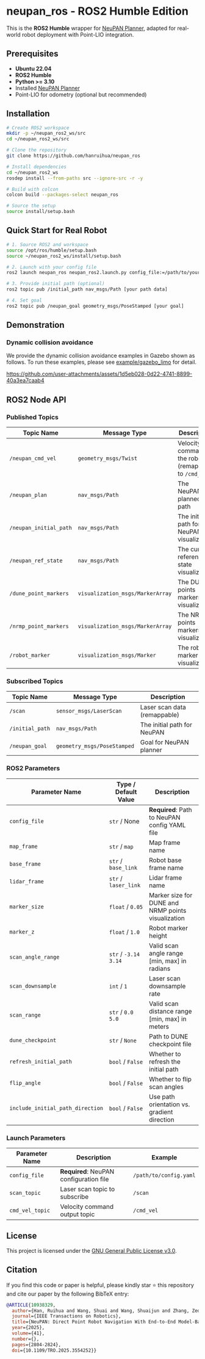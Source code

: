 # neupan_ros - ROS2 Humble Edition

This is the **ROS2 Humble** wrapper for [NeuPAN Planner](https://github.com/hanruihua/neupan), adapted for real-world robot deployment with Point-LIO integration.

## Prerequisites
- **Ubuntu 22.04**
- **ROS2 Humble**
- **Python >= 3.10**
- Installed [NeuPAN Planner](https://github.com/hanruihua/neupan)
- Point-LIO for odometry (optional but recommended)

## Installation

```bash
# Create ROS2 workspace
mkdir -p ~/neupan_ros2_ws/src
cd ~/neupan_ros2_ws/src

# Clone the repository
git clone https://github.com/hanruihua/neupan_ros

# Install dependencies
cd ~/neupan_ros2_ws
rosdep install --from-paths src --ignore-src -r -y

# Build with colcon
colcon build --packages-select neupan_ros

# Source the setup
source install/setup.bash
```

## Quick Start for Real Robot

```bash
# 1. Source ROS2 and workspace
source /opt/ros/humble/setup.bash
source ~/neupan_ros2_ws/install/setup.bash

# 2. Launch with your config file
ros2 launch neupan_ros neupan_ros2.launch.py config_file:=/path/to/your/config.yaml

# 3. Provide initial path (optional)
ros2 topic pub /initial_path nav_msgs/Path [your path data]

# 4. Set goal
ros2 topic pub /neupan_goal geometry_msgs/PoseStamped [your goal]
```

## Demonstration

### Dynamic collision avoidance

We provide the dynamic collision avoidance examples in Gazebo shown as follows. To run these examples, please see [example/gazebo_limo](https://github.com/hanruihua/neupan_ros/tree/main/example/gazebo_limo) for detail.

https://github.com/user-attachments/assets/1d5eb028-0d22-4741-8899-40a3ea7caab4

## ROS2 Node API 

### Published Topics

| Topic Name             | Message Type                     | Description                                |
| ---------------------- | -------------------------------- | ------------------------------------------ |
| `/neupan_cmd_vel`      | `geometry_msgs/Twist`            | Velocity command to the robot (remappable to `/cmd_vel`) |
| `/neupan_plan`         | `nav_msgs/Path`                  | The NeuPAN planned path                    |
| `/neupan_initial_path` | `nav_msgs/Path`                  | The initial path for NeuPAN visualization |
| `/neupan_ref_state`    | `nav_msgs/Path`                  | The current reference state visualization |
| `/dune_point_markers`  | `visualization_msgs/MarkerArray` | The DUNE points markers visualization     |
| `/nrmp_point_markers`  | `visualization_msgs/MarkerArray` | The NRMP points markers visualization     |
| `/robot_marker`        | `visualization_msgs/Marker`      | The robot marker visualization            |

### Subscribed Topics

| Topic Name      | Message Type                | Description                                                                                        |
| --------------- | --------------------------- | -------------------------------------------------------------------------------------------------- |
| `/scan`         | `sensor_msgs/LaserScan`     | Laser scan data (remappable)                                                                      |
| `/initial_path` | `nav_msgs/Path`             | The initial path for NeuPAN                                                                       |
| `/neupan_goal`  | `geometry_msgs/PoseStamped` | Goal for NeuPAN planner                                                                           |

### ROS2 Parameters

| Parameter Name                    | Type / Default Value | Description                                              |
| --------------------------------- | -------------------- | -------------------------------------------------------- |
| `config_file`                     | `str` / None         | **Required**: Path to NeuPAN config YAML file           |
| `map_frame`                       | `str` / `map`        | Map frame name                                           |
| `base_frame`                      | `str` / `base_link`  | Robot base frame name                                    |
| `lidar_frame`                     | `str` / `laser_link` | Lidar frame name                                         |
| `marker_size`                     | `float` / `0.05`     | Marker size for DUNE and NRMP points visualization      |
| `marker_z`                        | `float` / `1.0`      | Robot marker height                                      |
| `scan_angle_range`                | `str` / `-3.14 3.14` | Valid scan angle range [min, max] in radians            |
| `scan_downsample`                 | `int` / `1`          | Laser scan downsample rate                               |
| `scan_range`                      | `str` / `0.0 5.0`    | Valid scan distance range [min, max] in meters          |
| `dune_checkpoint`                 | `str` / `None`       | Path to DUNE checkpoint file                             |
| `refresh_initial_path`            | `bool` / `False`     | Whether to refresh the initial path                      |
| `flip_angle`                      | `bool` / `False`     | Whether to flip scan angles                              |
| `include_initial_path_direction`  | `bool` / `False`     | Use path orientation vs. gradient direction              |

### Launch Parameters

| Parameter Name | Description                              | Example |
| -------------- | ---------------------------------------- | ------- |
| `config_file`  | **Required**: NeuPAN configuration file | `/path/to/config.yaml` |
| `scan_topic`   | Laser scan topic to subscribe           | `/scan` |
| `cmd_vel_topic`| Velocity command output topic           | `/cmd_vel` |

## License

This project is licensed under the [GNU General Public License v3.0](LICENSE).

## Citation

If you find this code or paper is helpful, please kindly star :star: this repository and cite our paper by the following BibTeX entry:

```bibtex
@ARTICLE{10938329,
  author={Han, Ruihua and Wang, Shuai and Wang, Shuaijun and Zhang, Zeqing and Chen, Jianjun and Lin, Shijie and Li, Chengyang and Xu, Chengzhong and Eldar, Yonina C. and Hao, Qi and Pan, Jia},
  journal={IEEE Transactions on Robotics}, 
  title={NeuPAN: Direct Point Robot Navigation With End-to-End Model-Based Learning}, 
  year={2025},
  volume={41},
  number={},
  pages={2804-2824},
  doi={10.1109/TRO.2025.3554252}}
```

